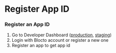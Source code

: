 # Register App ID

### Register an App ID

1. Go to Developer Dashboard ([production](https://developers.blocto.app), [staging](https://developers-staging.blocto.app))
2. Login with Blocto account or register a new one
3. Register an app to get app id
